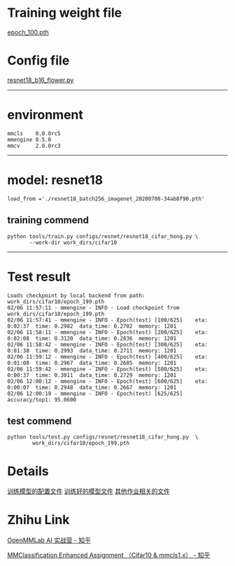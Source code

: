 # Training weight file
[epoch_100.pth](https://github.com/chg0901/openmmlab-hong/blob/main/1.Basic/epoch_100.pth)

# Config file

[resnet18_b16_flower.py](https://github.com/chg0901/openmmlab-hong/blob/main/1.Basic/resnet18_b16_flower.py)


------------------------------------------
# environment
```
mmcls    0.0.0rc5
mmengine 0.5.0
mmcv     2.0.0rc3
```

------------------------------------------
# model: resnet18
`load_from ='./resnet18_batch256_imagenet_20200708-34ab8f90.pth' `

## training commend
```
python tools/train.py configs/resnet/resnet18_cifar_hong.py \
       --work-dir work_dirs/cifar10
```

------------------------------------------
# Test result
```
Loads checkpoint by local backend from path: work_dirs/cifar10/epoch_199.pth
02/06 11:57:11 - mmengine - INFO - Load checkpoint from work_dirs/cifar10/epoch_199.pth
02/06 11:57:41 - mmengine - INFO - Epoch(test) [100/625]    eta: 0:02:37  time: 0.2982  data_time: 0.2702  memory: 1201  
02/06 11:58:11 - mmengine - INFO - Epoch(test) [200/625]    eta: 0:02:08  time: 0.3120  data_time: 0.2836  memory: 1201  
02/06 11:58:42 - mmengine - INFO - Epoch(test) [300/625]    eta: 0:01:38  time: 0.2993  data_time: 0.2711  memory: 1201  
02/06 11:59:12 - mmengine - INFO - Epoch(test) [400/625]    eta: 0:01:08  time: 0.2967  data_time: 0.2685  memory: 1201  
02/06 11:59:42 - mmengine - INFO - Epoch(test) [500/625]    eta: 0:00:37  time: 0.3011  data_time: 0.2729  memory: 1201  
02/06 12:00:12 - mmengine - INFO - Epoch(test) [600/625]    eta: 0:00:07  time: 0.2948  data_time: 0.2667  memory: 1201  
02/06 12:00:19 - mmengine - INFO - Epoch(test) [625/625]  accuracy/top1: 95.0600 
```


## test commend
```
python tools/test.py configs/resnet/resnet18_cifar_hong.py  \
        work_dirs/cifar10/epoch_199.pth 
```

# Details
[训练模型的配置文件](https://github.com/chg0901/openmmlab-hong/blob/main/1.Basic/resnet18_b16_flower.py)
[训练好的模型文件](https://github.com/chg0901/openmmlab-hong/blob/main/1.Basic/epoch_100.pth)
[其他作业相关的文件]( https://github.com/chg0901/openmmlab-hong/tree/main/1.Basic)

# Zhihu Link

[OpenMMLab AI 实战营 - 知乎](https://www.zhihu.com/column/c_1605019904180232192)

[MMClassification Enhanced Assignment （Cifar10 & mmcls1.x） - 知乎](https://zhuanlan.zhihu.com/p/603633490)



